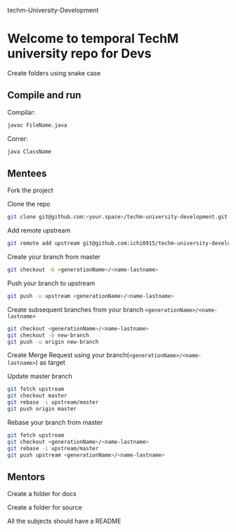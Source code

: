 techm-University-Development

# Welcome to temporal TechM university repo for Devs

Create folders using snake case


## Compile and run
Compilar:
```bash
javac FileName.java
```
Correr:
```bash
java ClassName
```
## Mentees
Fork the project

Clone the repo
```bash
git clone git@github.com:<your.space>/techm-university-development.git
```

Add remote upstream
```bash
git remote add upstream git@github.com:ichi0915/techm-university-development.git
```

Create your branch from master
```bash
git checkout -b <generationName>/<name-lastname>
```

Push your branch to upstream
```bash
git push -u upstream <generationName>/<name-lastname>
```

Create subsequent branches from your branch `<generationName>/<name-lastname>`
```bash
git checkout <generationName>/<name-lastname>
git checkout -b new-branch
git push -u origin new-branch
```

Create Merge Request using your branch(`<generationName>/<name-lastname>`) as target

Update master branch
```bash
git fetch upstream
git checkout master
git rebase -i upstream/master
git push origin master
```

Rebase your branch from master
```bash
git fetch upstream
git checkout <generationName>/<name-lastname>
git rebase -i upstream/master
git push upstream <generationName>/<name-lastname>
```

## Mentors

Create a folder for docs

Create a folder for source

All the subjects should have a README
